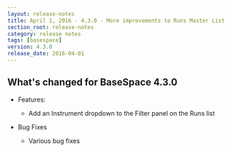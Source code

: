 ```yaml
---
layout: release-notes
title: April 1, 2016 - 4.3.0 - More improvements to Runs Master List
section_root: release-notes
category: release notes
tags: [basespace]
version: 4.3.0
release_date: 2016-04-01
---
```


## What's changed for BaseSpace 4.3.0

- Features:
  - Add an Instrument dropdown to the Filter panel on the Runs list
  
- Bug Fixes
  - Various bug fixes
